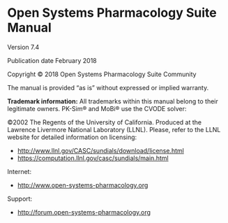 # Open Systems Pharmacology Suite Manual

Version 7.4

Publication date February 2018

Copyright © 2018 Open Systems Pharmacology Suite Community

The manual is provided “as is” without expressed or implied warranty.

**Trademark information:** All trademarks within this manual belong to their legitimate owners. PK-Sim® and MoBi® use the CVODE solver:

©2002 The Regents of the University of California. Produced at the Lawrence Livermore National Laboratory (LLNL). Please, refer to the LLNL website for detailed information on licensing: 
*	http://www.llnl.gov/CASC/sundials/download/license.html
*	https://computation.llnl.gov/casc/sundials/main.html

Internet:
*	http://www.open-systems-pharmacology.org

Support:
*	http://forum.open-systems-pharmacology.org

